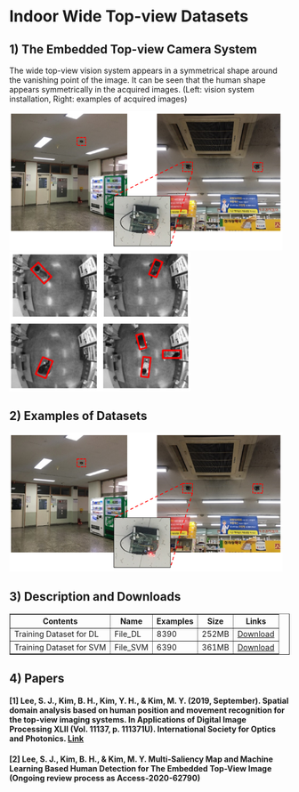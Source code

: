# Indoor Wide Top-view Datasets

## 1) The Embedded Top-view Camera System 

The wide top-view vision system appears in a symmetrical shape around the vanishing point of the image. It can be seen that the human shape appears symmetrically in the acquired images. (Left: vision system installation, Right: examples of acquired images)

<img src="https://github.com/durumy98/Datasets-for-Indoor-wide-top-view-systems/blob/main/embedded_top-view_system.png" height="250"> <img src="https://github.com/durumy98/Datasets-for-Indoor-wide-top-view-systems/blob/main/embedded_top-view_data_examples.png" height="250">

## 2) Examples of Datasets

<img src="https://github.com/durumy98/Datasets-for-Indoor-wide-top-view-systems/blob/main/embedded_top-view_system.png" height="250">


## 3) Description and Downloads

<table border="1">
	<th>Contents</th>
	<th>Name</th>
	<th>Examples</th>
	<th>Size</th>
	<th>Links</th>
	<tr><!-- 첫번째 줄 시작 -->
	    <td>Training Dataset for DL</td>
	    <td>File_DL</td>
	    <td>8390</td>
	    <td>252MB</td>
	    <td><a href="/about/about_team.htm">Download</a></td>		
	</tr><!-- 첫번째 줄 끝 -->
	<tr><!-- 두번째 줄 시작 -->
	    <td>Training Dataset for SVM</td>
	    <td>File_SVM</td>
	    <td>6390</td>
	    <td>361MB</td>
	    <td><a href="/about/about_team.htm">Download</a></td>
	</tr><!-- 두번째 줄 끝 -->
</table>

## 4) Papers

#### [1] Lee, S. J., Kim, B. H., Kim, Y. H., & Kim, M. Y. (2019, September). Spatial domain analysis based on human position and movement recognition for the top-view imaging systems. In Applications of Digital Image Processing XLII (Vol. 11137, p. 111371U). International Society for Optics and Photonics. <a href="https://www.spiedigitallibrary.org/conference-proceedings-of-spie/11137/111371U/Spatial-domain-analysis-based-on-human-position-and-movement-recognition/10.1117/12.2534909.short?SSO=1">Link</a>

#### [2] Lee, S. J., Kim, B. H., & Kim, M. Y. Multi-Saliency Map and Machine Learning Based Human Detection for The Embedded Top-View Image (Ongoing review process as Access-2020-62790)
